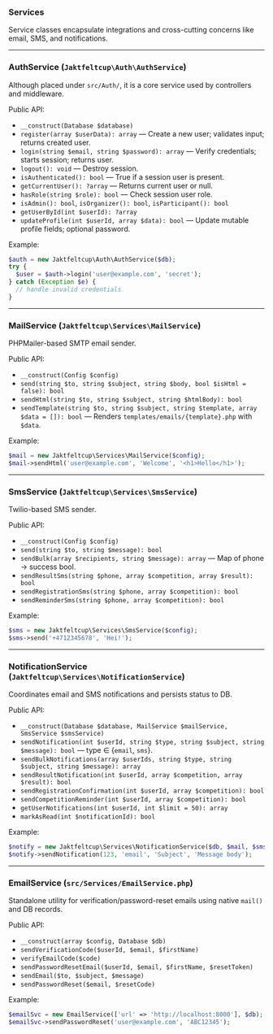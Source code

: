 ### Services

Service classes encapsulate integrations and cross-cutting concerns like email, SMS, and notifications.

---

### AuthService (`Jaktfeltcup\Auth\AuthService`)

Although placed under `src/Auth/`, it is a core service used by controllers and middleware.

Public API:
- `__construct(Database $database)`
- `register(array $userData): array` — Create a new user; validates input; returns created user.
- `login(string $email, string $password): array` — Verify credentials; starts session; returns user.
- `logout(): void` — Destroy session.
- `isAuthenticated(): bool` — True if a session user is present.
- `getCurrentUser(): ?array` — Returns current user or null.
- `hasRole(string $role): bool` — Check session user role.
- `isAdmin(): bool`, `isOrganizer(): bool`, `isParticipant(): bool`
- `getUserById(int $userId): ?array`
- `updateProfile(int $userId, array $data): bool` — Update mutable profile fields; optional password.

Example:
```php
$auth = new Jaktfeltcup\Auth\AuthService($db);
try {
  $user = $auth->login('user@example.com', 'secret');
} catch (Exception $e) {
  // handle invalid credentials
}
```

---

### MailService (`Jaktfeltcup\Services\MailService`)

PHPMailer-based SMTP email sender.

Public API:
- `__construct(Config $config)`
- `send(string $to, string $subject, string $body, bool $isHtml = false): bool`
- `sendHtml(string $to, string $subject, string $htmlBody): bool`
- `sendTemplate(string $to, string $subject, string $template, array $data = []): bool` — Renders `templates/emails/{template}.php` with `$data`.

Example:
```php
$mail = new Jaktfeltcup\Services\MailService($config);
$mail->sendHtml('user@example.com', 'Welcome', '<h1>Hello</h1>');
```

---

### SmsService (`Jaktfeltcup\Services\SmsService`)

Twilio-based SMS sender.

Public API:
- `__construct(Config $config)`
- `send(string $to, string $message): bool`
- `sendBulk(array $recipients, string $message): array` — Map of phone → success bool.
- `sendResultSms(string $phone, array $competition, array $result): bool`
- `sendRegistrationSms(string $phone, array $competition): bool`
- `sendReminderSms(string $phone, array $competition): bool`

Example:
```php
$sms = new Jaktfeltcup\Services\SmsService($config);
$sms->send('+4712345678', 'Hei!');
```

---

### NotificationService (`Jaktfeltcup\Services\NotificationService`)

Coordinates email and SMS notifications and persists status to DB.

Public API:
- `__construct(Database $database, MailService $mailService, SmsService $smsService)`
- `sendNotification(int $userId, string $type, string $subject, string $message): bool` — type ∈ {`email`, `sms`}.
- `sendBulkNotifications(array $userIds, string $type, string $subject, string $message): array`
- `sendResultNotification(int $userId, array $competition, array $result): bool`
- `sendRegistrationConfirmation(int $userId, array $competition): bool`
- `sendCompetitionReminder(int $userId, array $competition): bool`
- `getUserNotifications(int $userId, int $limit = 50): array`
- `markAsRead(int $notificationId): bool`

Example:
```php
$notify = new Jaktfeltcup\Services\NotificationService($db, $mail, $sms);
$notify->sendNotification(123, 'email', 'Subject', 'Message body');
```

---

### EmailService (`src/Services/EmailService.php`)

Standalone utility for verification/password-reset emails using native `mail()` and DB records.

Public API:
- `__construct(array $config, Database $db)`
- `sendVerificationCode($userId, $email, $firstName)`
- `verifyEmailCode($code)`
- `sendPasswordResetEmail($userId, $email, $firstName, $resetToken)`
- `sendEmail($to, $subject, $message)`
- `sendPasswordReset($email, $resetCode)`

Example:
```php
$emailSvc = new EmailService(['url' => 'http://localhost:8000'], $db);
$emailSvc->sendPasswordReset('user@example.com', 'ABC12345');
```

